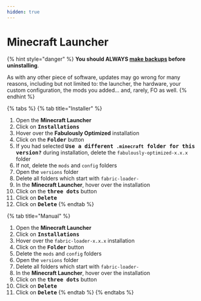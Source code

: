 ```yaml
---
hidden: true
---
```


# Minecraft Launcher

{% hint style="danger" %}
**You should ALWAYS [make backups](../backup/vanilla.md) before uninstalling**.

As with any other piece of software, updates may go wrong for many reasons, including but not limited to: the launcher, the hardware, your custom configuration, the mods you added... and, rarely, FO as well.
{% endhint %}

{% tabs %}
{% tab title="Installer" %}
1. Open the **Minecraft Launcher**
2. Click on <kbd>**Installations**</kbd>
3. Hover over the **Fabulously Optimized** installation
4. Click on the <kbd>**Folder**</kbd> button
5. If you had selected <kbd>**Use a different `.minecraft` folder for this version?**</kbd> during installation, delete the `fabulously-optimized-x.x.x` folder
6. If not, delete the `mods` and `config` folders
7. Open the `versions` folder
8. Delete all folders which start with `fabric-loader-`
9. In the **Minecraft Launcher**, hover over the installation
10. Click on the <kbd>**three dots**</kbd> button
11. Click on <kbd>**Delete**</kbd>
12. Click on <kbd>**Delete**</kbd>
{% endtab %}

{% tab title="Manual" %}
1. Open the **Minecraft Launcher**
2. Click on <kbd>**Installations**</kbd>
3. Hover over the `fabric-loader-x.x.x` installation
4. Click on the <kbd>**Folder**</kbd> button
5. Delete the `mods` and `config` folders
6. Open the `versions` folder
7. Delete all folders which start with `fabric-loader-`
8. In the **Minecraft Launcher**, hover over the installation
9. Click on the <kbd>**three dots**</kbd> button
10. Click on <kbd>**Delete**</kbd>
11. Click on <kbd>**Delete**</kbd>
{% endtab %}
{% endtabs %}
